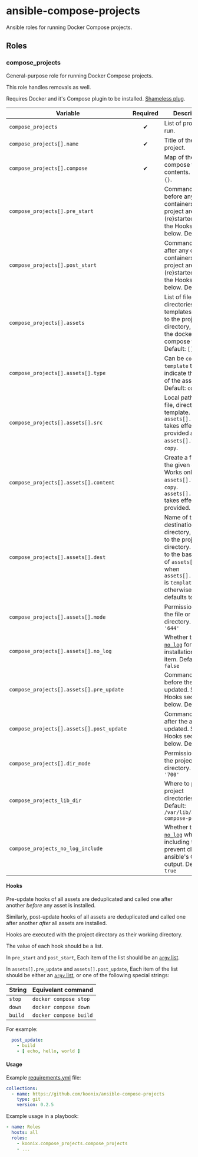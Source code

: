 # ansible-compose-projects

Ansible roles for running Docker Compose projects.

## Roles

### compose_projects

General-purpose role for running Docker Compose projects.

This role handles removals as well.

Requires Docker and it's Compose plugin to be installed.
[Shameless plug](https://github.com/koonix/ansible-docker).

| Variable                                                  | Required | Description |
|-----------------------------------------------------------|:--------:|-------------|
| `compose_projects`                                        | ✔        | List of projects to run. |
| `compose_projects[].name`                                 | ✔        | Title of the project. |
| `compose_projects[].compose`                              | ✔        | Map of the docker compose file contents. Default: `{}`. |
| `compose_projects[].pre_start`                            |          | Commands to run before any of the containers in the project are (re)started. See the Hooks section below. Default: `[]` |
| `compose_projects[].post_start`                           |          | Commands to run after any of the containers in the project are (re)started. See the Hooks section below. Default: `[]` |
| `compose_projects[].assets`                               |          | List of files, directories and templates to copy to the project directory, next to the docker compose file. Default: `[]` |
| `compose_projects[].assets[].type`                        |          | Can be `copy` or `template` to indicate the type of the asset. Default: `copy` |
| `compose_projects[].assets[].src`                         |          | Local path to the file, directory or template. `assets[].content` takes effect if not provided and `assets[].type` is `copy`. |
| `compose_projects[].assets[].content`                     |          | Create a file with the given content. Works only when `assets[].type` is `copy`. `assets[].src` takes effect if not provided. |
| `compose_projects[].assets[].dest`                        |          | Name of the destination file or directory, relative to the project directory. Defaults to the basename of `assets[].src` when `assets[].content` is `template`, otherwise defaults to `''`. |
| `compose_projects[].assets[].mode`                        |          | Permissions of the file or directory. Default: `'644'` |
| `compose_projects[].assets[].no_log`                      |          | Whether to enable [`no_log`](https://docs.ansible.com/ansible/latest/reference_appendices/logging.html#protecting-sensitive-data-with-no-log) for the installation of this item. Default: `false` |
| `compose_projects[].assets[].pre_update`                  |          | Commands to run before the asset is updated. See the Hooks section below. Default: `[]` |
| `compose_projects[].assets[].post_update`                 |          | Commands to run after the asset is updated. See the Hooks section below. Default: `[]` |
| `compose_projects[].dir_mode`                             |          | Permissions of the project directory. Default: `'700'` |
| `compose_projects_lib_dir`                                |          | Where to put the project directories. Default: `/var/lib/ansible-compose-projects` |
| `compose_projects_no_log_include`                         |          | Whether to enable [`no_log`](https://docs.ansible.com/ansible/latest/reference_appendices/logging.html#protecting-sensitive-data-with-no-log) when including tasks, to prevent cluttering ansible's CLI output. Default: `true` |

#### Hooks

Pre-update hooks of all assets
are deduplicated and called one after another *before* any asset is installed.

Similarly, post-update hooks of all assets
are deduplicated and called one after another *after* all assets are installed.

Hooks are executed with the project directory as their working directory.

The value of each hook should be a list.

In `pre_start` and `post_start`,
Each item of the list should be an [`argv` list](https://docs.ansible.com/ansible/latest/collections/ansible/builtin/command_module.html#parameter-argv).

In `assets[].pre_update` and `assets[].post_update`,
Each item of the list should be either an [`argv` list](https://docs.ansible.com/ansible/latest/collections/ansible/builtin/command_module.html#parameter-argv),
or one of the following special strings:

| String               | Equivelant command |
|----------------------|--------------------|
| `stop`               | `docker compose stop` |
| `down`               | `docker compose down` |
| `build`              | `docker compose build` |

For example:

```yaml
  post_update:
    - build
    - [ echo, hello, world ]
```

#### Usage

Example [requirements.yml](https://docs.ansible.com/ansible/latest/galaxy/user_guide.html#installing-roles-and-collections-from-the-same-requirements-yml-file]) file:

```yaml
collections:
  - name: https://github.com/koonix/ansible-compose-projects
    type: git
    version: 0.2.5
```

Example usage in a playbook:

```yaml
- name: Roles
  hosts: all
  roles:
    - koonix.compose_projects.compose_projects
    - ...
```
